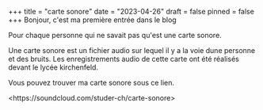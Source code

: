 +++
title = "carte sonore"
date = "2023-04-26"
draft = false
pinned = false
+++
Bonjour, c'est ma première entrée dans le blog

Pour chaque personne qui ne savait pas qu'est une carte sonore. 

Une carte sonore est un fichier audio sur lequel il y a la voie dune personne et des bruits. Les enregistrements audio de cette carte ont été réalisés devant le lycée kirchenfeld. 

Vous pouvez trouver ma carte sonore sous ce lien. 

[](https://soundcloud.com/studer-ch/carte-sonore)[]([https://soundcloud.com/studer-ch/carte-sonor](https://soundcloud.com/studer-ch/carte-sonore)``)<https://soundcloud.com/studer-ch/carte-sonore>